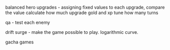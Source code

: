 balanced hero upgrades - assigning fixed values to each upgrade, compare the value
calculate how much upgrade gold and xp
tune how many turns 

qa - test each enemy

drift surge - make the game possible to play. logarithmic curve.

gacha games


